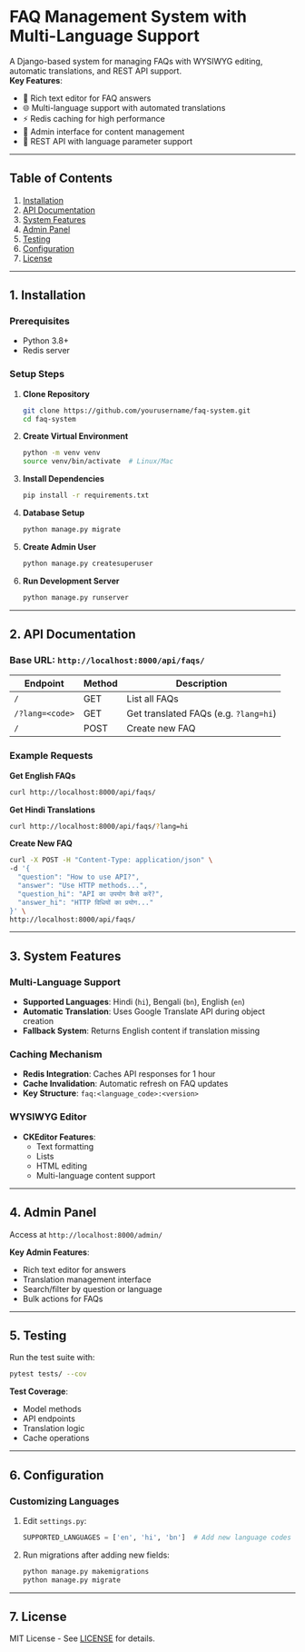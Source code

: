 # FAQ Management System with Multi-Language Support

A Django-based system for managing FAQs with WYSIWYG editing, automatic translations, and REST API support.  
**Key Features**:
- 📝 Rich text editor for FAQ answers
- 🌐 Multi-language support with automated translations
- ⚡ Redis caching for high performance
- 🔧 Admin interface for content management
- 📡 REST API with language parameter support

---

## Table of Contents
1. [Installation](#1-installation)
2. [API Documentation](#2-api-documentation)
3. [System Features](#3-system-features)
4. [Admin Panel](#4-admin-panel)
5. [Testing](#5-testing)
6. [Configuration](#6-configuration)
7. [License](#7-license)

---

## 1. Installation

### Prerequisites
- Python 3.8+
- Redis server

### Setup Steps
1. **Clone Repository**
   ```bash
   git clone https://github.com/yourusername/faq-system.git
   cd faq-system
   ```

2. **Create Virtual Environment**
   ```bash
   python -m venv venv
   source venv/bin/activate  # Linux/Mac
   ```

3. **Install Dependencies**
   ```bash
   pip install -r requirements.txt
   ```

4. **Database Setup**
   ```bash
   python manage.py migrate
   ```

5. **Create Admin User**
   ```bash
   python manage.py createsuperuser
   ```

6. **Run Development Server**
   ```bash
   python manage.py runserver
   ```

---

## 2. API Documentation

### Base URL: `http://localhost:8000/api/faqs/`

| Endpoint | Method | Description |
|----------|--------|-------------|
| `/`      | GET    | List all FAQs |
| `/?lang=<code>` | GET | Get translated FAQs (e.g. `?lang=hi`) |
| `/`      | POST   | Create new FAQ |

### Example Requests

**Get English FAQs**
```bash
curl http://localhost:8000/api/faqs/
```

**Get Hindi Translations**
```bash
curl http://localhost:8000/api/faqs/?lang=hi
```

**Create New FAQ**
```bash
curl -X POST -H "Content-Type: application/json" \
-d '{
  "question": "How to use API?",
  "answer": "Use HTTP methods...",
  "question_hi": "API का उपयोग कैसे करें?",
  "answer_hi": "HTTP विधियों का प्रयोग..."
}' \
http://localhost:8000/api/faqs/
```

---

## 3. System Features

### Multi-Language Support
- **Supported Languages**: Hindi (`hi`), Bengali (`bn`), English (`en`)
- **Automatic Translation**: Uses Google Translate API during object creation
- **Fallback System**: Returns English content if translation missing

### Caching Mechanism
- **Redis Integration**: Caches API responses for 1 hour
- **Cache Invalidation**: Automatic refresh on FAQ updates
- **Key Structure**: `faq:<language_code>:<version>`

### WYSIWYG Editor
- **CKEditor Features**:
  - Text formatting
  - Lists
  - HTML editing
  - Multi-language content support

---

## 4. Admin Panel

Access at `http://localhost:8000/admin/`

**Key Admin Features**:
- Rich text editor for answers
- Translation management interface
- Search/filter by question or language
- Bulk actions for FAQs


---

## 5. Testing

Run the test suite with:
```bash
pytest tests/ --cov
```

**Test Coverage**:
- Model methods
- API endpoints
- Translation logic
- Cache operations

---

## 6. Configuration


### Customizing Languages
1. Edit `settings.py`:
   ```python
   SUPPORTED_LANGUAGES = ['en', 'hi', 'bn']  # Add new language codes
   ```

2. Run migrations after adding new fields:
   ```bash
   python manage.py makemigrations
   python manage.py migrate
   ```

---

## 7. License

MIT License - See [LICENSE](LICENSE) for details.
```
